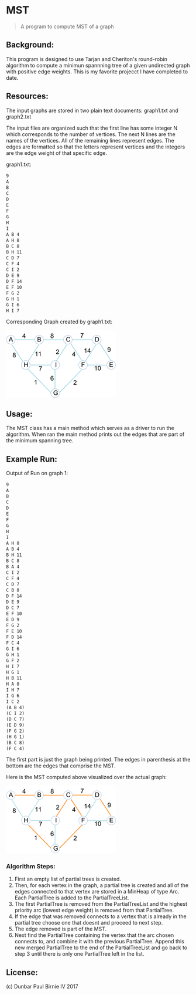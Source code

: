 # MST
>A program to compute MST of a graph
## Background:
This program is designed to use Tarjan and Cheriton's round-robin algorithm to compute a minimun spannning tree of a given undirected graph with positive edge weights. 
This is my favorite projecct I have completed to date.
## Resources:
The input graphs are stored in two plain text documents: graph1.txt and graph2.txt

The input files are organized such that the first line has some integer N which corresponds to the number of vertices. The next N lines are the names of the vertices.
All of the remaining lines represent edges. The edges are formatted so that the letters represent vertices and the integers are the edge weight of that specific edge.

graph1.txt:
```
9
A
B
C
D
E
F
G
H
I
A B 4
A H 8
B C 8
B H 11
C D 7
C F 4
C I 2
D E 9
D F 14
E F 10
F G 2
G H 1
G I 6
H I 7

```
Corresponding Graph created by graph1.txt:

![alt text](https://github.com/Bundar/MST/blob/master/graph1.png "Graph 1")
## Usage:
The MST class has a main method which serves as a driver to run the algorithm. When ran the main method prints out the edges that are part of the minimum spanning tree.
## Example Run:
Output of Run on graph 1:
```
9
A
B
C
D
E
F
G
H
I
A H 8
A B 4
B H 11
B C 8
B A 4
C I 2
C F 4
C D 7
C B 8
D F 14
D E 9
D C 7
E F 10
E D 9
F G 2
F E 10
F D 14
F C 4
G I 6
G H 1
G F 2
H I 7
H G 1
H B 11
H A 8
I H 7
I G 6
I C 2
(A B 4)
(C I 2)
(D C 7)
(E D 9)
(F G 2)
(H G 1)
(B C 8)
(F C 4)

```

The first part is just the graph being printed. The edges in parenthesis at the bottom are the edges that comprise the MST.

Here is the MST computed above visualized over the actual graph:

![alt text](https://github.com/Bundar/MST/blob/master/graph1MST.png "Graph 1 MST")
### Algorithm Steps:
1. First an empty list of partial trees is created.
2. Then, for each vertex in the graph, a partial tree is created and all of the edges connected to that vertex are stored in a MinHeap of type Arc. Each PartialTree is added to the PartialTreeList.
3. The first PartialTree is removed from the PartialTreeList and the highest priority arc (lowest edge weight) is removed from that PartialTree.
4. If the edge that was removed connects to a vertex that is already in the partial tree choose one that doesnt and proceed to next step.
5. The edge removed is part of the MST.
6. Next find the PartialTree containing the vertex that the arc chosen connects to, and combine it with the previous PartialTree. Append this new merged PartialTree to the end of the PartialTreeList and go back to step 3 until there is only one PartialTree left in the list.

## License:
(c) Dunbar Paul Birnie IV 2017
